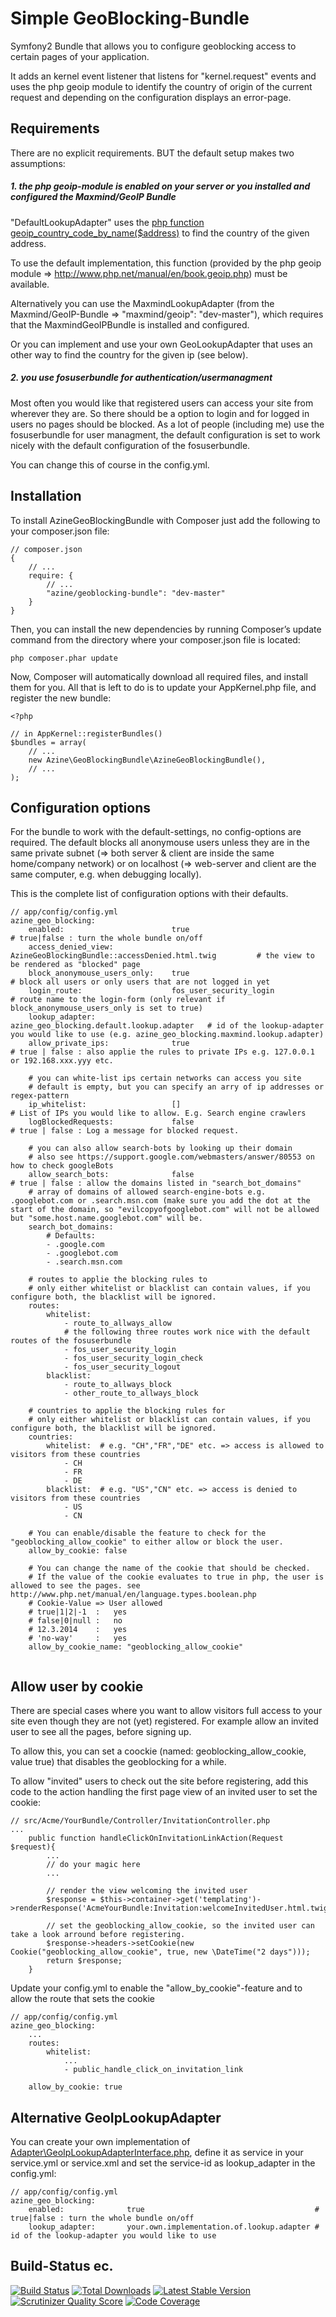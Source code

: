 Simple GeoBlocking-Bundle
=========================

Symfony2 Bundle that allows you to configure geoblocking access to certain pages of your application.

It adds an kernel event listener that listens for "kernel.request" events and uses the php geoip module to identify the country of origin of the current request and depending on the configuration displays an error-page.

## Requirements
There are no explicit requirements. BUT the default setup makes two assumptions:

##### 1. the php geoip-module is enabled on your server or you installed and configured the Maxmind/GeoIP Bundle
   
"DefaultLookupAdapter" uses the [php function geoip_country_code_by_name($address)](http://www.php.net/manual/en/function.geoip-country-code3-by-name.php) 
to find the country of the given address.

To use the default implementation, this function (provided by the php geoip module => http://www.php.net/manual/en/book.geoip.php) must be available.

Alternatively you can use the MaxmindLookupAdapter (from the Maxmind/GeoIP-Bundle => "maxmind/geoip": "dev-master"), which requires that the MaxmindGeoIPBundle 
is installed and configured.

Or you can implement and use your own GeoLookupAdapter that uses an other way to find the country for the given ip (see below).

##### 2. you use fosuserbundle for authentication/usermanagment

Most often you would like that registered users can access your site from wherever they are. So there should be a option to login and for logged 
in users no pages should be blocked. As a lot of people (including me) use the fosuserbundle for user managment, the default configuration is set 
to work nicely with the default configuration of the fosuserbundle.

You can change this of course in the config.yml.


## Installation
To install AzineGeoBlockingBundle with Composer just add the following to your composer.json file:

```
// composer.json
{
    // ...
    require: {
        // ...
        "azine/geoblocking-bundle": "dev-master"
    }
}
```

Then, you can install the new dependencies by running Composer’s update command from the directory where your composer.json file is located:

```
php composer.phar update
```

Now, Composer will automatically download all required files, and install them for you. All that is left to do is to update your AppKernel.php file, and register the new bundle:

```
<?php

// in AppKernel::registerBundles()
$bundles = array(
    // ...
   	new Azine\GeoBlockingBundle\AzineGeoBlockingBundle(),
    // ...
);
```


## Configuration options
For the bundle to work with the default-settings, no config-options are required. 
The default blocks all anonymouse users unless they are in the same 
private subnet (=> both server & client are inside the same home/company network) or on localhost (=> web-server and client are the same computer, e.g. when debugging locally).

This is the complete list of configuration options with their defaults.
```
// app/config/config.yml
azine_geo_blocking:
    enabled:              			true 										# true|false : turn the whole bundle on/off
    access_denied_view:  AzineGeoBlockingBundle::accessDenied.html.twig 		# the view to be rendered as "blocked" page
    block_anonymouse_users_only:	true		 								# block all users or only users that are not logged in yet
    login_route:          			fos_user_security_login 					# route name to the login-form (only relevant if block_anonymouse_users_only is set to true)
    lookup_adapter:       			azine_geo_blocking.default.lookup.adapter	# id of the lookup-adapter you would like to use (e.g. azine_geo_blocking.maxmind.lookup.adapter)
    allow_private_ips:    			true										# true | false : also applie the rules to private IPs e.g. 127.0.0.1 or 192.168.xxx.yyy etc.
	
	# you can white-list ips certain networks can access you site     
	# default is empty, but you can specify an arry of ip addresses or regex-pattern
    ip_whitelist:       			[]										    # List of IPs you would like to allow. E.g. Search engine crawlers
    logBlockedRequests:   			false									    # true | false : Log a message for blocked request.

	# you can also allow search-bots by looking up their domain
	# also see https://support.google.com/webmasters/answer/80553 on how to check googleBots
	allow_search_bots: 				false										# true | false : allow the domains listed in "search_bot_domains"
    # array of domains of allowed search-engine-bots e.g. .googlebot.com or .search.msn.com (make sure you add the dot at the start of the domain, so "evilcopyofgooglebot.com" will not be allowed but "some.host.name.googlebot.com" will be.
    search_bot_domains:
        # Defaults:
        - .google.com
        - .googlebot.com
        - .search.msn.com

	# routes to applie the blocking rules to
    # only either whitelist or blacklist can contain values, if you configure both, the blacklist will be ignored.
    routes:
        whitelist:
        	- route_to_allways_allow
            # the following three routes work nice with the default routes of the fosuserbundle
            - fos_user_security_login
            - fos_user_security_login_check
            - fos_user_security_logout
        blacklist:            
        	- route_to_allways_block
        	- other_route_to_allways_block

	# countries to applie the blocking rules for
    # only either whitelist or blacklist can contain values, if you configure both, the blacklist will be ignored.
    countries:
        whitelist:  # e.g. "CH","FR","DE" etc. => access is allowed to visitors from these countries
        	- CH
        	- FR
        	- DE
        blacklist:  # e.g. "US","CN" etc. => access is denied to visitors from these countries
        	- US
        	- CN
        	
    # You can enable/disable the feature to check for the "geoblocking_allow_cookie" to either allow or block the user. 
    allow_by_cookie: false 
    
    # You can change the name of the cookie that should be checked. 
    # If the value of the cookie evaluates to true in php, the user is allowed to see the pages. see http://www.php.net/manual/en/language.types.boolean.php
    # Cookie-Value => User allowed
    # true|1|2|-1  :   yes
    # false|0|null :   no
    # 12.3.2014    :   yes
    # 'no-way'     :   yes 
    allow_by_cookie_name: "geoblocking_allow_cookie"
      
```

## Allow user by cookie
There are special cases where you want to allow visitors full access to your site even though they are not (yet) registered. For example allow an invited user to see all the pages, before signing up.

To allow this, you can set a coockie (named: geoblocking_allow_cookie, value true) that disables the geoblocking for a while.

To allow "invited" users to check out the site before registering, add this code to the action handling the first page view of an invited user to set the cookie:

```
// src/Acme/YourBundle/Controller/InvitationController.php
...
    public function handleClickOnInvitationLinkAction(Request $request){
        ...
        // do your magic here 
        ...
        
        // render the view welcoming the invited user
        $response = $this->container->get('templating')->renderResponse('AcmeYourBundle:Invitation:welcomeInvitedUser.html.twig.');
        
        // set the geoblocking_allow_cookie, so the invited user can take a look arround before registering.
        $response->headers->setCookie(new Cookie("geoblocking_allow_cookie", true, new \DateTime("2 days")));
        return $response;
    }
```

Update your config.yml to enable the "allow_by_cookie"-feature and to allow the route that sets the cookie
```
// app/config/config.yml
azine_geo_blocking:
    ...
    routes:
        whitelist:
            ...
            - public_handle_click_on_invitation_link
            
    allow_by_cookie: true  
```

## Alternative GeoIpLookupAdapter
You can create your own implementation of [Adapter\GeoIpLookupAdapterInterface.php](Adapter/GeoIpLookupAdapterInterface.php), define it as service in your service.yml or service.xml and set the service-id as lookup_adapter in the config.yml:
```
// app/config/config.yml
azine_geo_blocking:
    enabled:              true 										# true|false : turn the whole bundle on/off
    lookup_adapter:       your.own.implementation.of.lookup.adapter	# id of the lookup-adapter you would like to use
``` 



## Build-Status ec.

[![Build Status](https://travis-ci.org/azine/geoblocking-bundle.png)](https://travis-ci.org/azine/geoblocking-bundle)
[![Total Downloads](https://poser.pugx.org/azine/geoblocking-bundle/downloads.png)](https://packagist.org/packages/azine/geoblocking-bundle)
[![Latest Stable Version](https://poser.pugx.org/azine/geoblocking-bundle/v/stable.png)](https://packagist.org/packages/azine/geoblocking-bundle)
[![Scrutinizer Quality Score](https://scrutinizer-ci.com/g/azine/geoblocking-bundle/badges/quality-score.png?s=c6d9068893471309c3de0cadd2cf9f8f51804c91)](https://scrutinizer-ci.com/g/azine/geoblocking-bundle/)
[![Code Coverage](https://scrutinizer-ci.com/g/azine/geoblocking-bundle/badges/coverage.png?s=bb74d9f20c0797f3a49b57aad0ae3258666513cb)](https://scrutinizer-ci.com/g/azine/geoblocking-bundle/)
